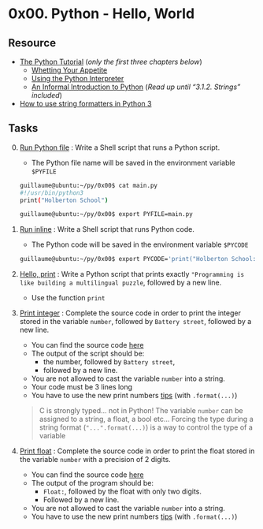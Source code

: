 # 0x00. Python - Hello, World

## Resource

- [The Python Tutorial](https://docs.python.org/3/tutorial/index.html) (*only the first three chapters below*)
	- [Whetting Your Appetite](https://docs.python.org/3/tutorial/appetite.html)
	- [Using the Python Interpreter](https://docs.python.org/3/tutorial/interpreter.html)
	- [An Informal Introduction to Python](https://docs.python.org/3/tutorial/introduction.html) (*Read up until “3.1.2. Strings” included*)
- [How to use string formatters in Python 3](https://www.digitalocean.com/community/tutorials/how-to-use-string-formatters-in-python-3)

## Tasks

0. [Run Python file](0-run) : Write a Shell script that runs a Python script.
	- The Python file name will be saved in the environment variable `$PYFILE`

	```sh
	guillaume@ubuntu:~/py/0x00$ cat main.py 
	#!/usr/bin/python3
	print("Holberton School")

	guillaume@ubuntu:~/py/0x00$ export PYFILE=main.py
	```
1. [Run inline](1-run_inline) : Write a Shell script that runs Python code.
	- The Python code will be saved in the environment variable `$PYCODE`

	```sh
	guillaume@ubuntu:~/py/0x00$ export PYCODE='print("Holberton School: {}".format(88+10))'
	```
2. [Hello, print](2-print.py) : Write a Python script that prints exactly `"Programming is like building a multilingual puzzle`, followed by a new line.
	- Use the function `print`
3. [Print integer](3-print_number.py) : Complete the source code in order to print the integer stored in the variable `number`, followed by `Battery street`, followed by a new line.
	- You can find the source code [here](https://github.com/holbertonschool/0x00.py/blob/master/3-print_number.py)
	- The output of the script should be:
		- the number, followed by `Battery street`,
		- followed by a new line.
	- You are not allowed to cast the variable `number` into a string.
	- Your code must be 3 lines long
	- You have to use the new print numbers [tips](https://pyformat.info/#number) (with `.format(...)`)
	> C is strongly typed… not in Python! The variable `number`  can be assigned to a string, a float, a bool etc… Forcing the type during a string format (`"...".format(...)`) is a way to control the type of a variable
4. [Print float](4-print_float.py) : Complete the source code in order to print the float stored in the variable `number` with a precision of 2 digits.
	- You can find the source code [here](https://github.com/holbertonschool/0x00.py/blob/master/4-print_float.py)
	- The output of the program should be:
		- `Float:`, followed by the float with only two digits.
		- Followed by a new line.
	- You are not allowed to cast the variable `number` into a string.
	- You have to use the new print numbers [tips](https://pyformat.info/#number) (with `.format(...)`)
